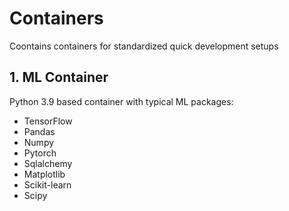 # Containers
Coontains containers for standardized quick development setups

## 1. ML Container
Python 3.9 based container with typical ML packages:
- TensorFlow
- Pandas
- Numpy
- Pytorch
- Sqlalchemy
- Matplotlib
- Scikit-learn
- Scipy